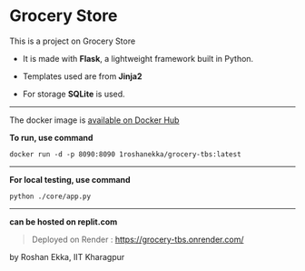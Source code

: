 # Grocery Store
This is a project on Grocery Store 

* It is made with **Flask**, a lightweight framework built in Python.
* Templates used are from **Jinja2**

* For storage **SQLite** is used.
---

The docker image is [available on Docker Hub](https://hub.docker.com/r/1roshanekka/grocery-tbs)

**To run, use command**
```
docker run -d -p 8090:8090 1roshanekka/grocery-tbs:latest
```
---

**For local testing, use command**
```
python ./core/app.py
```

---
**can be hosted on replit.com**


> Deployed on Render : https://grocery-tbs.onrender.com/

by Roshan Ekka, IIT Kharagpur
